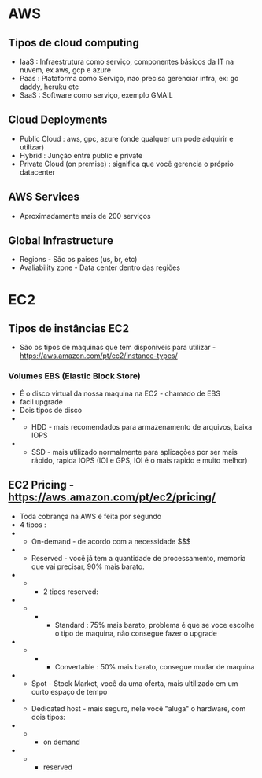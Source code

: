 # AWS
## Tipos de cloud computing
- IaaS : Infraestrutura como serviço, componentes básicos da IT na nuvem, ex aws, gcp e azure
- Paas : Plataforma como Serviço, nao precisa gerenciar infra, ex: go daddy, heruku etc
- SaaS : Software como serviço, exemplo GMAIL

## Cloud Deployments
- Public Cloud : aws, gpc, azure (onde qualquer um pode adquirir e utilizar)
- Hybrid : Junção entre public e private
- Private Cloud (on premise) : significa que você gerencia o próprio datacenter 

## AWS Services
- Aproximadamente mais de 200 serviços

## Global Infrastructure
- Regions - São os paises (us, br, etc)
- Avaliability zone - Data center dentro das regiões

# EC2
## Tipos de instâncias EC2
- São os tipos de maquinas que tem disponiveis para utilizar - https://aws.amazon.com/pt/ec2/instance-types/

### Volumes EBS (Elastic Block Store)
- É o disco virtual da nossa maquina na EC2 - chamado de EBS 
- facil upgrade
- Dois tipos de disco
- - HDD - mais recomendados para armazenamento de arquivos, baixa IOPS
- - SSD - mais utilizado normalmente para aplicações por ser mais rápido, rapida IOPS (IOI e GPS, IOI é o mais rapido e muito melhor)

## EC2 Pricing - https://aws.amazon.com/pt/ec2/pricing/
- Toda cobrança na AWS é feita por segundo
- 4 tipos :
- - On-demand - de acordo com a necessidade $$$
- - Reserved - você já tem a quantidade de processamento, memoria que vai precisar, 90% mais barato.
- - - 2 tipos reserved:
- - - - Standard : 75% mais barato, problema é que se voce escolhe o tipo de maquina, não consegue fazer o upgrade
- - - - Convertable : 50% mais barato, consegue mudar de maquina
- - Spot - Stock Market, você da uma oferta, mais ultilizado em um curto espaço de tempo
- - Dedicated host - mais seguro, nele você "aluga" o hardware, com dois tipos:
- - - on demand
- - - reserved
